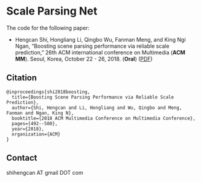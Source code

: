 # Scale Parsing Net
The code for the following paper:
* Hengcan Shi, Hongliang Li, Qingbo Wu, Fanman Meng, and King Ngi Ngan, “Boosting scene parsing performance via reliable scale prediction,” 26th ACM international conference on Multimedia (**ACM MM**). Seoul, Korea, October 22 - 26, 2018. (**Oral**) ([PDF](https://dl.acm.org/citation.cfm?id=3240657))


## Citation
```
@inproceedings{shi2018boosting,
  title={Boosting Scene Parsing Performance via Reliable Scale Prediction},
  author={Shi, Hengcan and Li, Hongliang and Wu, Qingbo and Meng, Fanman and Ngan, King N},
  booktitle={2018 ACM Multimedia Conference on Multimedia Conference},
  pages={492--500},
  year={2018},
  organization={ACM}
}
```

## Contact
shihengcan AT gmail DOT com

